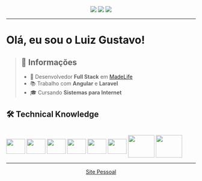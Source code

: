 <div align="center"> 
  <a href="https://www.instagram.com/luizgcl" target="_blank"><img src="https://img.shields.io/badge/-Instagram-%23E4405F?style=for-the-badge&logo=instagram&logoColor=white"/></a>
  <a href="https://www.linkedin.com/in/luizgcl/" target="_blank"><img src="https://img.shields.io/badge/-LinkedIn-%230077B5?style=for-the-badge&logo=linkedin&logoColor=white"/></a> 
  <a href = "mailto:luiizgcl@gmail.com"><img src="https://img.shields.io/badge/-Gmail-red?style=for-the-badge&logo=gmail&logoColor=white"/></a>
</div>

* * *

# Olá, eu sou o Luiz Gustavo!

> ## 📑 Informações
>
> - 💼 Desenvolvedor **Full Stack** em [MadeLife](https://madelife.com.br/)
> - 📚 Trabalho com **Angular** e **Laravel**
> - 🎓 Cursando **Sistemas para Internet** 
> 
  
## 🛠 Technical Knowledge
<div align="center" style="display: inline-block"><br>
<img align="center" height="40" width="50" src="https://cdn.jsdelivr.net/gh/devicons/devicon/icons/java/java-original.svg" />
<img align="center" height="40" width="50" src="https://cdn.jsdelivr.net/gh/devicons/devicon/icons/typescript/typescript-original.svg" />
<img align="center"height="40" width="50" src="https://cdn.jsdelivr.net/gh/devicons/devicon/icons/angularjs/angularjs-plain.svg" />   
<img align="center"height="40" width="50" src="https://cdn.jsdelivr.net/gh/devicons/devicon/icons/react/react-original.svg" />
<img align="center" height="40" width="50" src="https://cdn.jsdelivr.net/gh/devicons/devicon/icons/nestjs/nestjs-plain.svg" />
<img align="center" height="40" width="50" src="https://cdn.jsdelivr.net/gh/devicons/devicon/icons/elixir/elixir-original.svg" />

<img align="center" height="60" width="70" src="https://cdn.jsdelivr.net/gh/devicons/devicon/icons/mysql/mysql-original-wordmark.svg" />
<img align="center" height="60" width="70" src="https://cdn.jsdelivr.net/gh/devicons/devicon/icons/mongodb/mongodb-plain-wordmark.svg" />
</div>

* * *

<div align="center">
  
[Site Pessoal][1]

[1]: https://me.luizgcl.com.br       "Site Pessoal"
  
</div>
